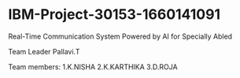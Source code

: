 # IBM-Project-30153-1660141091
Real-Time Communication System Powered by AI for Specially Abled


Team Leader 
   Pallavi.T
   
   Team members:
   1.K.NISHA
   2.K.KARTHIKA
   3.D.ROJA
